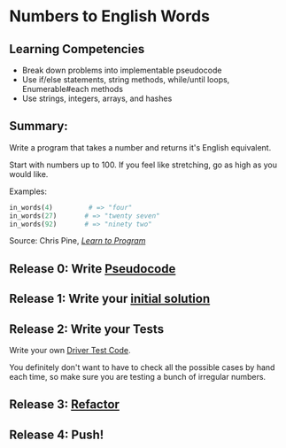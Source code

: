 # Numbers to English Words

## Learning Competencies
- Break down problems into implementable pseudocode
- Use if/else statements, string methods, while/until loops, Enumerable#each methods
- Use strings, integers, arrays, and hashes

## Summary:

Write a program that takes a number and returns it's English equivalent.

Start with numbers up to 100. If you feel like stretching, go as high as you would like.

Examples:

```ruby
in_words(4)         # => "four"
in_words(27)       # => "twenty seven"
in_words(92)       # => "ninety two"
```

Source: Chris Pine, *[Learn to Program](https://pine.fm/LearnToProgram/)*


## Release 0: Write [Pseudocode](https://github.com/dev-academy-phase0/phase-0-handbook/blob/master/coding-references/pseudocode.md)

## Release 1: Write your [initial solution](https://github.com/dev-academy-phase0/phase-0-handbook/blob/master/coding-references/initial-solution.md)

## Release 2: Write your Tests
Write your own [Driver Test Code](https://github.com/dev-academy-phase0/phase-0-handbook/blob/master/coding-references/driver-code.md).

You definitely don't want to have to check all the possible cases by hand each time, so make sure you are testing a bunch of irregular numbers.

## Release 3: [Refactor](https://github.com/dev-academy-phase0/phase-0-handbook/blob/master/coding-references/refactoring.md)

## Release 4: Push!
